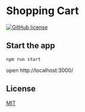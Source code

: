 # Shopping Cart
[![GitHub license](https://img.shields.io/github/license/Radomyr-kh/delivery-app)](https://github.com/Radomyr-kh/delivery-app/blob/main/LICENSE.md)

## Start the app

`npm run start`

open http://localhost:3000/

## License
[MIT](https://choosealicense.com/licenses/mit/)
